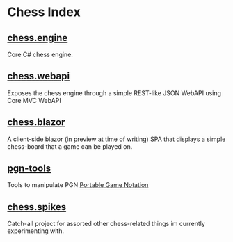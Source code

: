 # Chess Index
## [chess.engine](https://github.com/Chrislee187/chess.engine)
Core C# chess engine.
## [chess.webapi](https://github.com/Chrislee187/chess.webapi)
Exposes the chess engine through a simple REST-like JSON WebAPI using Core MVC WebAPI
## [chess.blazor](https://github.com/Chrislee187/chess.blazor)
A client-side blazor (in preview at time of writing) SPA that displays a simple chess-board that a game can be played on.
## [pgn-tools](https://github.com/Chrislee187/pgn-tools)
Tools to manipulate PGN [Portable Game Notation](https://en.wikipedia.org/wiki/Portable_Game_Notation)
## [chess.spikes](https://github.com/Chrislee187/chess.spikes)
Catch-all project for assorted other chess-related things im currently experimenting with.



